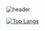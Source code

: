 
![header](https://capsule-render.vercel.app/api?type=wave&color=random&height=300&section=header&text=capsule%20render&fontSize=90)

[![Top Langs](https://github-readme-stats.vercel.app/api/top-langs/?username=recordmystory&langs_count=8)](https://github.com/recordmystory/github-readme-stats)

